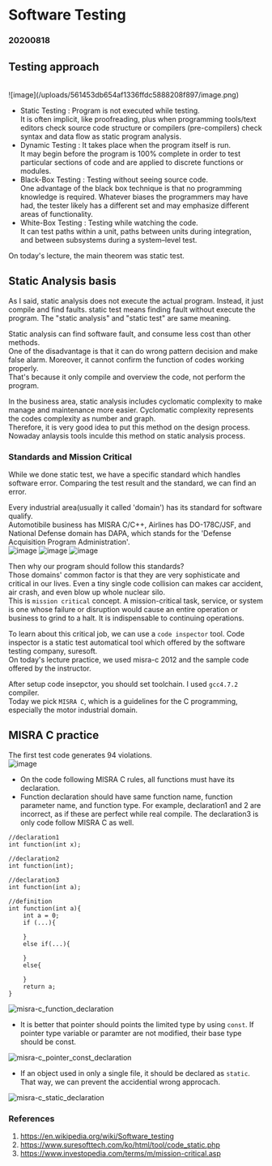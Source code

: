 # Software Testing

### 20200818

## Testing approach 

<br>
![image](/uploads/561453db654af1336ffdc5888208f897/image.png)

- Static Testing : Program is not executed while testing. <br>
    It is often implicit, like proofreading, plus when programming tools/text editors check source code structure or compilers (pre-compilers) check syntax and data flow as static program analysis.
- Dynamic Testing : It takes place when the program itself is run.<br>
    It may begin before the program is 100% complete in order to test particular sections of code and are applied to discrete functions or modules.
- Black-Box Testing : Testing without seeing source code.<Br>
    One advantage of the black box technique is that no programming knowledge is required. Whatever biases the programmers may have had, the tester likely has a different set and may emphasize different areas of functionality.
- White-Box Testing : Testing while watching the code.<br>
    It can test paths within a unit, paths between units during integration, and between subsystems during a system–level test. 

On today's lecture, the main theorem was static test.

## Static Analysis basis

As I said, static analysis does not execute the actual program. Instead, it just compile and find faults. 
static test means finding fault without execute the program. The "static analysis" and "static test" are same meaning.<br>

Static analysis can find software fault, and consume less cost than other methods.<br>
One of the disadvantage is that it can do wrong pattern decision and make false alarm. Moreover, it cannot confirm the function of codes working properly.<br>
That's because it only compile and overview the code, not perform the program. <br>

In the business area, static analysis includes cyclomatic complexity to make manage and maintenance more easier. Cyclomatic complexity represents the codes complexity as number and graph.<br>
Therefore, it is very good idea to put this method on the design process. Nowaday anlaysis tools inculde this method on static analysis process.<br>


### Standards and Mission Critical


While we done static test, we have a specific standard which handles software error. Comparing the test result and the standard, we can find an error.<br>

Every industrial area(usually it called 'domain') has its standard for software qualify.<br>
Automotibile business has MISRA C/C++, Airlines has DO-178C/JSF, and National Defense domain has DAPA, which stands for the 'Defense Acquisition Program Administration'.<br>
![image](/uploads/cf14a705690e578c00d47e89f391c9ea/image.png)
![image](/uploads/b0dc292aafb9ee37fd30a2fb0aa1a828/image.png)
![image](/uploads/adcae313edf280ce2e51d39f6fcadf93/image.png)

Then why our program should follow this standards?<br>
Those domains' common factor is that they are very sophisticate and critical in our lives. Even a tiny single code collision can makes car accident, air crash, and even blow up whole nuclear silo.<br>
This is `mission critical` concept. A mission-critical task, service, or system is one whose failure or disruption would cause an entire operation or business to grind to a halt. It is indispensable to continuing operations.<br>

To learn about this critical job, we can use a `code inspector` tool. Code inspector is a static test automatical tool which offered by the software testing company, suresoft.<br>
On today's lecture practice, we used misra-c 2012 and the sample code offered by the instructor.<br>

After setup code insepctor, you should set toolchain. I used `gcc4.7.2` compiler.<br>
Today we pick `MISRA C`, which is a guidelines for the C programming, especially the motor industrial domain.


## MISRA C practice

The first test code generates 94 violations.<br>
![image](/uploads/0db13ce68b4ee4fe51b73d9520204971/image.png)

- On the code following MISRA C rules, all functions must have its declaration.
- Function declaration should have same function name, function parameter name, and function type.
    For example, declaration1 and 2 are incorrect, as if these are perfect while real compile.
    The declaration3 is only code follow MISRA C as well.
```
//declaration1
int function(int x);

//declaration2
int function(int);

//declaration3
int function(int a);

//definition
int function(int a){
    int a = 0;
    if (...){
        
    }
    else if(...){
    
    }
    else{
        
    }
    return a;
}
```

![misra-c_function_declaration](/uploads/1300f4659e3aa75356ed96d766e5a157/misra-c_function_declaration.png)
<br>

- It is better that pointer should points the limited type by using `const`. 
    If pointer type variable or paramter are not modified, their base type should be const.

![misra-c_pointer_const_declaration](/uploads/e2f8ac9fde20de10445cf3dac1b4241d/misra-c_pointer_const_declaration.png)
<br>

- If an object used in only a single file, it should be declared as `static`.
    That way, we can prevent the accidential wrong approcach.

![misra-c_static_declaration](/uploads/13d71b6558301621c6c4dbeac180c5dd/misra-c_static_declaration.png)
<br>




### References
1. https://en.wikipedia.org/wiki/Software_testing
2. https://www.suresofttech.com/ko/html/tool/code_static.php
3. https://www.investopedia.com/terms/m/mission-critical.asp